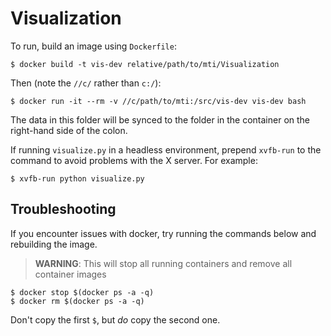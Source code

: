 Visualization
=============

To run, build an image using `Dockerfile`:

	$ docker build -t vis-dev relative/path/to/mti/Visualization

 Then (note the `//c/` rather than `c:/`):

	$ docker run -it --rm -v //c/path/to/mti:/src/vis-dev vis-dev bash

The data in this folder will be synced to the folder in the container on the right-hand side of the colon.

If running `visualize.py` in a headless environment, prepend `xvfb-run` to the command to avoid problems with the X server. For example:

	$ xvfb-run python visualize.py

Troubleshooting
---------------

If you encounter issues with docker, try running the commands below and rebuilding the image.

> **WARNING**: This will stop all running containers and remove all container images

	$ docker stop $(docker ps -a -q)
	$ docker rm $(docker ps -a -q)

Don't copy the first `$`, but *do* copy the second one.
